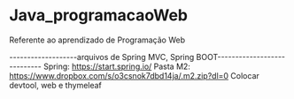 # Java_programacaoWeb
Referente ao aprendizado de Programação Web

-------------------arquivos de Spring MVC, Spring BOOT----------------------------
Spring:
https://start.spring.io/
Pasta M2:
https://www.dropbox.com/s/o3csnok7dbd14ja/.m2.zip?dl=0
Colocar devtool, web e thymeleaf
